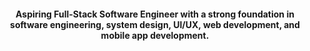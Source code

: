 <h4 align="center">Aspiring Full-Stack Software Engineer with a strong foundation in software engineering, system design, UI/UX, web development, and mobile app development.</h4>

###
